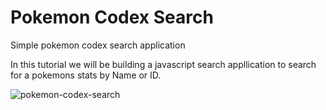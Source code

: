 # Pokemon Codex Search
Simple pokemon codex search application

In this tutorial we will be building a javascript search appllication to search for a pokemons stats by Name or ID.

![pokemon-codex-search](https://github.com/Siphiwo/form-validations-with-javascript/blob/master/Codex-search-app.png)
